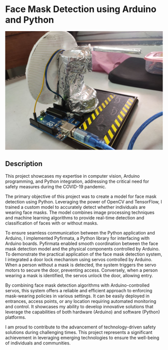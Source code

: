# Face Mask Detection using Arduino and Python

![Final Assembly](https://github.com/roshanyadav29/Face-Mask-Detection/blob/main/Ref%20Images/Sample-Security-Model.jpg)

## Description
This project showcases my expertise in computer vision, Arduino programming, and Python integration, addressing the critical need for safety measures during the COVID-19 pandemic.

The primary objective of this project was to create a model for face mask detection using Python. Leveraging the power of OpenCV and TensorFlow, I trained a custom model to accurately detect whether individuals are wearing face masks. The model combines image processing techniques and machine learning algorithms to provide real-time detection and classification of faces with or without masks.

To ensure seamless communication between the Python application and Arduino, I implemented Pyfirmata, a Python library for interfacing with Arduino boards. Pyfirmata enabled smooth coordination between the face mask detection model and the physical components controlled by Arduino. To demonstrate the practical application of the face mask detection system, I integrated a door lock mechanism using servos controlled by Arduino. When a person without a mask is detected, the system triggers the servo motors to secure the door, preventing access. Conversely, when a person wearing a mask is identified, the servos unlock the door, allowing entry.

By combining face mask detection algorithms with Arduino-controlled servos, this system offers a reliable and efficient approach to enforcing mask-wearing policies in various settings. It can be easily deployed in entrances, access points, or any location requiring automated monitoring and control. It showcases my ability to develop innovative solutions that leverage the capabilities of both hardware (Arduino) and software (Python) platforms.

I am proud to contribute to the advancement of technology-driven safety solutions during challenging times. This project represents a significant achievement in leveraging emerging technologies to ensure the well-being of individuals and communities.
